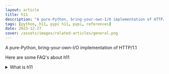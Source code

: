 ```yaml
---
layout: article
title: h11
description: "A pure-Python, bring-your-own-I/O implementation of HTTP/1.1"
tags: [python, h11, pypi h11, pypi, references]
date: 2023-12-27
cover: /assets/images/related-articles/general.png
---
```


A pure-Python, bring-your-own-I/O implementation of HTTP/1.1

Here are some FAQ's about h11
<details>
<summary>What is h11</summary>
A pure-Python, bring-your-own-I/O implementation of HTTP/1.1
</details>
